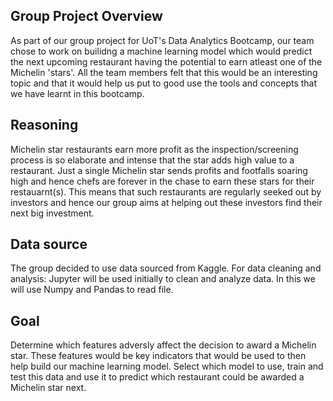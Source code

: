 ## Group Project Overview
As part of our group project for UoT's Data Analytics Bootcamp, our team chose to work on builidng a machine learning model which would predict the next upcoming restaurant having the potential to earn atleast one of the Michelin 'stars'. All the team members felt that this would be an interesting topic and that it would help us put to good use the tools and concepts that we have learnt in this bootcamp.

## Reasoning
Michelin star restaurants earn more profit as the inspection/screening process is so elaborate and intense that the star adds high value to a restaurant. Just a single Michelin star sends profits and footfalls soaring high and hence chefs are forever in the chase to earn these stars for their restauarnt(s). This means that such restaurants are regularly seeked out by investors and hence our group aims at helping out these investors find their next big investment. 

## Data source
The group decided to use data sourced from Kaggle. For data cleaning and analysis: Jupyter will be used initially to clean and analyze data. In this we will use Numpy and Pandas to read file.

## Goal
Determine which features adversly affect the decision to award a Michelin star. These features would be key indicators that would be used to then help build our machine learning model. Select which model to use, train and test this data and use it to predict which restaurant could be awarded a Michelin star next. 

